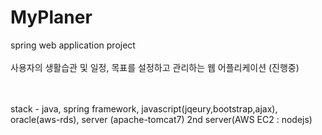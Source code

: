 # MyPlaner
spring web application project <br><br>
사용자의 생활습관 및 일정, 목표를 설정하고 관리하는 웹 어플리케이션 (진행중)

<br><br>
stack - java, spring framework, javascript(jqeury,bootstrap,ajax), oracle(aws-rds), server (apache-tomcat7) 
        2nd server(AWS EC2 : nodejs)
<br>
